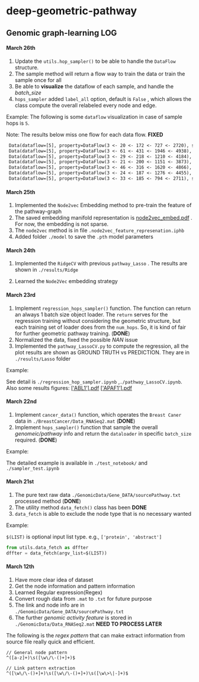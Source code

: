 # deep-geometric-pathway

## Genomic graph-learning LOG

#### March 26th

1. Update the `utils.hop_sampler()` to be able to handle the `DataFlow` structure.
2. The sample method will return a flow way to train the data or train the sample once for all
3. Be able to **visualize** the dataflow of each sample, and handle the *batch_size* 
4. `hops_sampler` added `label_all` option, default is `False` , which allows the class compute the overall relabeled every node and edge.

Example: The following is some `dataflow` visualization in case of sample hops is `5`. 

Note: The results below miss one flow for each data flow. **FIXED**

```reStructuredText
 Data(dataflow=[5], property=DataFlow(3 <- 20 <- 172 <- 727 <- 2720), size_list=[6]),
 Data(dataflow=[5], property=DataFlow(3 <- 61 <- 431 <- 1946 <- 4938), size_list=[6]),
 Data(dataflow=[5], property=DataFlow(3 <- 29 <- 218 <- 1210 <- 4184), size_list=[6]),
 Data(dataflow=[5], property=DataFlow(3 <- 21 <- 200 <- 1151 <- 3873), size_list=[6]),
 Data(dataflow=[5], property=DataFlow(3 <- 46 <- 316 <- 1620 <- 4866), size_list=[6]),
 Data(dataflow=[5], property=DataFlow(3 <- 24 <- 187 <- 1276 <- 4455), size_list=[6]),
 Data(dataflow=[5], property=DataFlow(3 <- 33 <- 185 <- 794 <- 2711), size_list=[6]),
```



####  March 25th

1. Implemented the `Node2vec` Embedding method to pre-train the feature of the pathway-graph
2. The saved embedding manifold representation is [node2vec_embed.pdf](GenomicData/results/node2vec-embedding/March-25th/node2vec_embed.pdf) . For now, the embedding is not sparse.
3. The `node2vec` method is in file `.node2vec_feature_represenation.iphb`
4. Added folder `./model` to save the `.pth` model parameters



#### March 24th

1. Implemented the `RidgeCV` with previous `pathway_Lasso` . The results are shown in `./results/Ridge`

2. Learned the `Node2Vec` embedding strategy

   

#### March 23rd

1. Implement `regression_hops_sampler()` function. The function can return an always $1$ batch size object loader. The `return` serves for the regression training without considering the geometric structure, but each training set of loader does from the `num_hops`. So, it is kind of fair for further geometric pathway training.  (**DONE**)
2. Normalized the data, fixed the possible $NAN$ issue
3. Implemented the `pathway_LassoCV.py` to compute the regression, all the plot results are shown as GROUND TRUTH vs PREDICTION. They are in `./results/Lasso` folder 

Example:

See detail is `./regression_hop_sampler.ipynb` ,`./pathway_LassoCV.ipynb`. Also some results figures: [['ABL1'].pdf](GenomicData/results/Lasso/['ABL1'].pdf)  [['APAF1'].pdf](GenomicData/results/Lasso/['APAF1'].pdf) 



#### March 22nd

1. Implement `cancer_data()` function, which operates the `Breast Caner` data in `./BreastCancer/Data_RNASeq2.mat` (**DONE**)
2. Implement `hops_sampler()` function that sample the overall *genomeic/pathway* info and return the `dataloader` in specific `batch_size` required. (**DONE**)

Example:

The detailed example is available in `./test_notebook/` and `./sampler_test.ipynb`



#### March 21st

 1. The pure text raw data `./GenomicData/Gene_DATA/sourcePathway.txt` processed method (**DONE**)
 2. The utility method `data_fetch()` class has been **DONE** 
 3. `data_fetch` is able to exclude the node type that is no necessary wanted

 Example:

 `$(LIST)` is optional input list type. e.g., `['protein', 'abstract']`

 ```python
 from utils.data_fetch as dffter
 dffter = data_fetch(argv_list=$(LIST))
 ```

 

 #### March 12th

 1. Have more clear idea of dataset
 2. Get the node information and pattern information
 3. Learned Regular expression(Regex)
 4. Convert rough data from `.mat` to `.txt` for future purpose
 5. The link and node info are in `./GenomicData/Gene_DATA/sourcePathway.txt`
 6. The further *genomic activity feature* is stored in `./GenomicData/Data_RNASeq2.mat` **NEED TO PROCESS LATER**

 The following is the *regex pattern* that can make extract information from source file really quick and efficient.

 ```regex
 // General node pattern
 ^([a-z]+)\s([\w\/\-()+]+)$
 
 // Link pattern extraction
 ^([\w\/\-()+]+)\s([\w\/\-()+]+)\s([\w\>\|-]+)$ 
 ```

